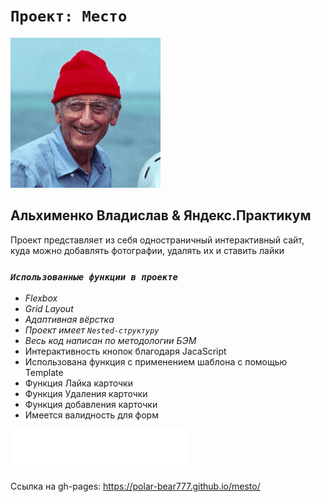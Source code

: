 # **`Проект: Место`**
![Maim pic.](/images/image.png)
## __Альхименко Владислав & Яндекс.Практикум__
Проект представляет из себя одностраничный интерактивный сайт, куда можно добавлять фотографии, удалять их и ставить лайки

### _`Использованные функции в проекте`_
* _Flexbox_
* _Grid Layout_
* _Адаптивная вёрстка_
* _Проект имеет `Nested-структуру`_
* _Весь код написан по методологии БЭМ_
* Интерактивность кнопок благодаря JacaScript
* Использована функция с применением шаблона с помощью Template
* Функция Лайка карточки
* Функция Удаления карточки
* Функция добавления карточки
* Имеется валидность для форм

![Add pic.](/images/logo.svg)

Ссылка на gh-pages: https://polar-bear777.github.io/mesto/
